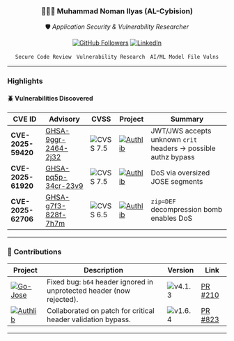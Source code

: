 <div align="center">

### 👨🏻‍💼 **Muhammad Noman Ilyas (AL-Cybision)**  
🛡️ *Application Security & Vulnerability Researcher*  

[![GitHub Followers](https://img.shields.io/github/followers/AL-Cybision?style=social)](https://github.com/AL-Cybision)
[![LinkedIn](https://img.shields.io/badge/LinkedIn-Profile-blue?logo=linkedin&logoColor=white)](https://www.linkedin.com/in/muhammad-noman-ilyas-alcybision/)

`Secure Code Review` &nbsp; `Vulnerability Research` &nbsp; `AI/ML Model File Vulns`

</div>

---

###  **Highlights**

#### 🪲 Vulnerabilities Discovered

| CVE ID               | Advisory | CVSS | Project | Summary |
|----------------------|-----------|-------|----------|----------|
|  **CVE-2025-59420** | [GHSA-9ggr-2464-2j32](https://github.com/advisories/GHSA-9ggr-2464-2j32) | ![CVSS 7.5](https://img.shields.io/badge/7.5-High-orange?style=flat-square) | [![Authlib](https://img.shields.io/badge/Authlib-green?logo=python&style=flat-square)](https://github.com/authlib/authlib) | JWT/JWS accepts unknown `crit` headers → possible authz bypass |
|  **CVE-2025-61920** | [GHSA-pq5p-34cr-23v9](https://github.com/advisories/GHSA-pq5p-34cr-23v9) | ![CVSS 7.5](https://img.shields.io/badge/7.5-High-orange?style=flat-square) | [![Authlib](https://img.shields.io/badge/Authlib-green?logo=python&style=flat-square)](https://github.com/authlib/authlib) | DoS via oversized JOSE segments |
|  **CVE-2025-62706** | [GHSA-g7f3-828f-7h7m](https://github.com/advisories/GHSA-g7f3-828f-7h7m) | ![CVSS 6.5](https://img.shields.io/badge/6.5-Medium-yellow?style=flat-square) | [![Authlib](https://img.shields.io/badge/Authlib-green?logo=python&style=flat-square)](https://github.com/authlib/authlib) | `zip=DEF` decompression bomb enables DoS |

---

### 🤝 **Contributions**

| Project | Description | Version | Link |
|----------|--------------|----------|------|
| [![Go-Jose](https://img.shields.io/badge/Go-Jose-blue?logo=go&style=flat-square)](https://github.com/go-jose/go-jose) | Fixed bug: `b64` header ignored in unprotected header (now rejected). | ![v4.1.3](https://img.shields.io/badge/v4.1.3-success?style=flat-square) | [PR #210](https://github.com/go-jose/go-jose/pull/210#pullrequestreview-3315913843) |
| [![Authlib](https://img.shields.io/badge/Authlib-green?logo=python&style=flat-square)](https://github.com/authlib/authlib) | Collaborated on patch for critical header validation bypass. | ![v1.6.4](https://img.shields.io/badge/v1.6.4-success?style=flat-square) | [PR #823](https://github.com/authlib/authlib/pull/823) |

---
